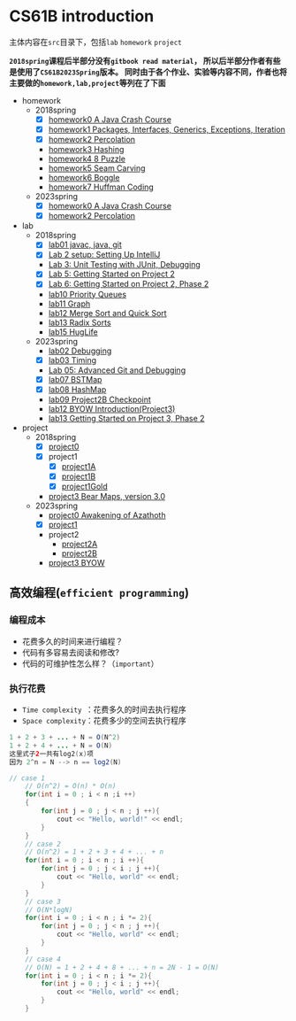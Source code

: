 # CS61B introduction
主体内容在`src`目录下，包括`lab` `homework` `project`

**`2018spring`课程后半部分没有`gitbook read material`，
所以后半部分作者有些是使用了`CS61B2023Spring`版本。
同时由于各个作业、实验等内容不同，作者也将主要做的`homework,lab,project`等列在了下面**

- homework
  - 2018spring
    - [x] [homework0 A Java Crash Course](https://sp18.datastructur.es/materials/hw/hw0/hw0)
    - [x] [homework1 Packages, Interfaces, Generics, Exceptions, Iteration](https://sp18.datastructur.es/materials/hw/hw1/hw1)
    - [x] [homework2  Percolation](https://sp18.datastructur.es/materials/hw/hw2/hw2)
    - [homework3 Hashing](https://sp18.datastructur.es/materials/hw/hw3/hw3)
    - [homework4 8 Puzzle](https://sp18.datastructur.es/materials/hw/hw4/hw4)
    - [homework5 Seam Carving](https://sp18.datastructur.es/materials/hw/hw5/hw5)
    - [homework6 Boggle](https://sp18.datastructur.es/materials/hw/hw6/hw6)
    - [homework7 Huffman Coding](https://sp18.datastructur.es/materials/hw/hw7/hw7)
  - 2023spring
    - [x] [homework0  A Java Crash Course ](https://sp23.datastructur.es/materials/hw/hw0b/) 
    - [x] [homework2  Percolation](https://sp23.datastructur.es/materials/hw/hw2/)
- lab
  - 2018spring
    - [x] [lab01 javac, java, git](https://sp18.datastructur.es/materials/lab/lab1/lab1)
    - [x] [Lab 2 setup: Setting Up IntelliJ](https://sp18.datastructur.es/materials/lab/lab2setup/lab2setup)
    - [Lab 3: Unit Testing with JUnit, Debugging](https://sp18.datastructur.es/materials/lab/lab3/lab3)
    - [x] [Lab 5: Getting Started on Project 2](https://sp18.datastructur.es/materials/lab/lab5/lab5)
    - [x] [Lab 6: Getting Started on Project 2, Phase 2]()
    - [lab10 Priority Queues](https://sp18.datastructur.es/materials/lab/lab10/lab10)
    - [lab11 Graph](https://sp18.datastructur.es/materials/lab/lab11/lab11)
    - [lab12 Merge Sort and Quick Sort](https://sp18.datastructur.es/materials/lab/lab12/lab12)
    - [lab13 Radix Sorts](https://sp18.datastructur.es/materials/lab/lab13/lab13)
    - [lab15 HugLife](https://sp18.datastructur.es/materials/lab/lab15/lab15)
  - 2023spring
    - [lab02 Debugging](https://sp23.datastructur.es/materials/lab/lab02/)
    - [x] [lab03 Timing](https://sp23.datastructur.es/materials/lab/lab03/) 
    - [Lab 05: Advanced Git and Debugging](https://sp23.datastructur.es/materials/lab/lab05/)
    - [x] [lab07 BSTMap](https://sp23.datastructur.es/materials/lab/lab07/)
    - [x] [lab08 HashMap](https://sp23.datastructur.es/materials/lab/lab08/)
    - [lab09 Project2B Checkpoint](https://sp23.datastructur.es/materials/lab/lab09/)
    - [lab12 BYOW Introduction(Project3)](https://sp23.datastructur.es/materials/lab/lab12/)
    - [lab13 Getting Started on Project 3, Phase 2](https://sp23.datastructur.es/materials/lab/lab13/)
- project
  - 2018spring
    - [x] [project0](https://sp18.datastructur.es/materials/proj/proj0/proj0)
    - [x] project1
      - [x] [project1A](https://sp18.datastructur.es/materials/proj/proj1a/proj1a)
      - [x] [project1B](https://sp18.datastructur.es/materials/proj/proj1b/proj1b)
      - [x] [project1Gold](https://sp18.datastructur.es/materials/proj/proj1gold/proj1gold)
    - [project3 Bear Maps, version 3.0](https://sp18.datastructur.es/materials/proj/proj3/proj3)
  - 2023spring
    - [project0 Awakening of Azathoth](https://sp23.datastructur.es/materials/proj/proj0/#evilchooser-constructors-and-methods) 
    - [x] [project1](https://sp23.datastructur.es/materials/proj/proj1a/)
    - project2
      - [project2A](https://sp23.datastructur.es/materials/proj/proj2a/)
      - [project2B](https://sp23.datastructur.es/materials/proj/proj2b)
    - [project3 BYOW](https://sp23.datastructur.es/materials/proj/proj3/)


## 高效编程(`efficient programming`)

### 编程成本

- 花费多久的时间来进行编程？
- 代码有多容易去阅读和修改?
- 代码的可维护性怎么样？（`important`）

### 执行花费

- `Time complexity `：花费多久的时间去执行程序
- `Space complexity`：花费多少的空间去执行程序



```java
1 + 2 + 3 + ... + N = O(N^2)
1 + 2 + 4 + ... + N = O(N)
这里式子2一共有log2(x)项
因为 2^n = N --> n == log2(N)
```

```c++
// case 1
	// O(n^2) = O(n) * O(n)
 	for(int i = 0 ; i < n ;i ++)
 	{
 		for(int j = 0 ; j < n ; j ++){
 			cout << "Hello, world!" << endl;
 		}
 	}
 	// case 2
 	// O(n^2) = 1 + 2 + 3 + 4 + ... + n
 	for(int i = 0 ; i < n ; i ++){
 		for(int j = 0 ; j < i ; j ++){
 			cout << "Hello, world" << endl;
 		}
 	}
 	// case 3
 	// O(N*logN)
 	for(int i = 0 ; i < n ; i *= 2){
 		for(int j = 0 ; j < n ; j ++){
 			cout << "Hello, world" << endl;
 		}
 	}
 	// case 4
 	// O(N) = 1 + 2 + 4 + 8 + ... + n = 2N - 1 = O(N)
	for(int i = 0 ; i < n ; i *= 2){
 		for(int j = 0 ; j < i ; j ++){
 			cout << "Hello, world" << endl;
 		}
 	}
```





